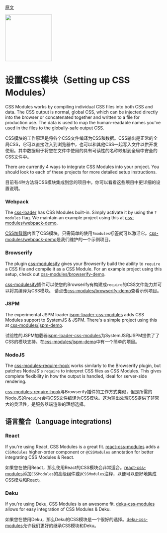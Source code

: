 [原文](https://github.com/css-modules/css-modules/blob/master/docs/get-started.md)

<img src="https://raw.githubusercontent.com/css-modules/logos/master/css-modules-logo.png" width="150" height="150" />

# 设置CSS模块（Setting up CSS Modules）

CSS Modules works by compiling individual CSS files into both CSS and data. The CSS output is normal, global CSS, which can be injected directly into the browser or concatenated together and written to a file for production use. The data is used to map the human-readable names you've used in the files to the globally-safe output CSS.

CSS模块的工作原理是将各个CSS文件编译为CSS和数据。CSS输出是正常的全局CSS，它可以直接注入到浏览器中，也可以和其他CSS一起写入文件以供开发使用。其中数据用于将您在文件中使用的具有可读性的名称映射到全局中安全的CSS文件中。

There are currently 4 ways to integrate CSS Modules into your project. You should look to each of these projects for more detailed setup instructions. 

目前有4种方法将CSS模块集成到您的项目中。你可以看看这些项目中更详细的设置说明。

### Webpack

The [css-loader](https://github.com/webpack/css-loader) has CSS Modules built-in. Simply activate it by using the `?modules` flag. We maintain an example project using this at [css-modules/webpack-demo](https://github.com/css-modules/webpack-demo).

[CSS加载器](https://github.com/webpack/css-loader)内置了CSS模块。只需简单的使用`?modules`标签就可以激活它。[css-modules/webpack-demo](https://github.com/css-modules/webpack-demo)是我们维护的一个示例项目。

### Browserify

The plugin [css-modulesify](https://github.com/css-modules/css-modulesify) gives your Browserify build the ability to `require` a CSS file and compile it as a CSS Module. For an example project using this setup, check out [css-modules/browserify-demo](https://github.com/css-modules/browserify-demo).

[css-modulesify](https://github.com/css-modules/css-modulesify)插件可以使您的Browserify有构建成`require`的CSS文件能力并可以将其编译为CSS模块。 请点击[css-modules/browserify-demo](https://github.com/css-modules/browserify-demo)查看示例项目。

### JSPM

The experimental JSPM loader [jspm-loader-css-modules](https://github.com/geelen/jspm-loader-css-modules) adds CSS Modules support to SystemJS & JSPM. There's a simple project using this at [css-modules/jspm-demo](https://github.com/css-modules/jspm-demo).
 
试验性的JSPM加载器[jspm-loader-css-modules](https://github.com/geelen/jspm-loader-css-modules)为SystemJS和JSPM提供了了CSS的模块支持。在[css-modules/jspm-demo](https://github.com/css-modules/jspm-demo)中有一个简单的项目。

### NodeJS

The [css-modules-require-hook](https://github.com/css-modules/css-modules-require-hook) works similarly to the Browserify plugin, but patches NodeJS's `require` to interpret CSS files as CSS Modules. This gives complete flexibility in how the output is handled, ideal for server-side rendering.

[css-modules-require-hook](https://github.com/css-modules/css-modules-require-hook)与Browserify插件的工作方式类似，但是所需的NodeJS的`require`会将CSS文件编译为CSS模块。这为输出处理CSS提供了非常大的灵活性，是服务器端渲染的理想选择。

## 语言整合（Language integrations)

### React

If you're using React, CSS Modules is a great fit. [react-css-modules](https://github.com/gajus/react-css-modules) adds a `CSSModules` higher-order component or `@CSSModules` annotation for better integrating CSS Modules & React.

如果您在使用React，那么使用React的CSS模块会非常适合。[react-css-modules](https://github.com/gajus/react-css-modules)添加`CSSModules`的高级组件或`@CSSModules`注释，以便可以更好地集成CSS模块和React。

### Deku

If you're using Deku, CSS Modules is an awesome fit. [deku-css-modules](https://github.com/StevenIseki/deku-css-modules) allows for easy integration of CSS Modules & Deku.

如果您在使用Deku，那么Deku的CSS模块是一个很好的选择。[deku-css-modules](https://github.com/StevenIseki/deku-css-modules)允许我们更好的继承CSS模块和Deku。
